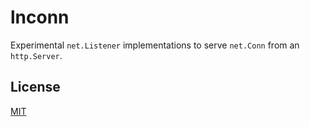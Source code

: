 # lnconn

Experimental `net.Listener` implementations to serve `net.Conn` from an `http.Server`.

## License

[MIT](./LICENSE.md)

